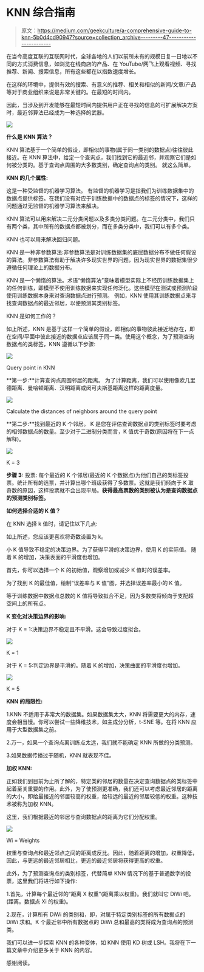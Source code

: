 # KNN 综合指南

> 原文：<https://medium.com/geekculture/a-comprehensive-guide-to-knn-5b0d4cd90947?source=collection_archive---------47----------------------->

在当今高度互联的互联网时代，全球各地的人们以前所未有的规模日复一日地以不同的方式消费信息，如浏览在线商店的产品、在 YouTube/网飞上观看视频、寻找推荐、新闻、搜索信息，所有这些都在以指数速度增长。

在这样的环境中，提供有效的搜索、有意义的推荐、相关和相似的新闻/文章/产品等对于商业组织来说是非常关键的。在最短的时间内。

因此，当涉及到开发能够在最短时间内提供用户正在寻找的信息的可扩展解决方案时，最近邻算法已经成为一种选择的武器。

![](img/d2889b8475dac91bed9036d21fc1249e.png)

**什么是 KNN 算法？**

KNN 算法基于一个简单的假设，即相似的事物(属于同一类别的数据点)往往彼此接近。在 KNN 算法中，给定一个查询点，我们找到它的最近邻，并观察它们是如何被分类的。基于查询点周围的大多数类别，确定查询点的类别。
就这么简单。

**KNN 的几个属性:**

这是一种受监督的机器学习算法。
有监督的机器学习是指我们为训练数据集中的数据点提供标签。在我们没有对应于训练数据中的数据点的标签的情况下，这样的问题通过无监督的机器学习算法来解决。

KNN 算法可以用来解决二元分类问题以及多类分类问题。在二元分类中，我们只有两个类，其中所有的数据点都被划分，而在多类分类中，我们可以有多个类。

KNN 也可以用来解决回归问题。

KNN 是一种非参数算法:非参数算法是对训练数据集的底层数据分布不做任何假设的算法。非参数算法有助于解决许多现实世界的问题，因为现实世界的数据集很少遵循任何理论上的数据分布。

KNN 是一个懒惰的算法。术语“懒惰算法”意味着模型实际上不经历训练数据集上的任何训练，即模型不使用训练数据来实现任何泛化。这些模型在测试或预测阶段使用训练数据本身来对查询数据点进行预测。
例如，KNN 使用其训练数据点来寻找查询数据点的最近邻居，以便预测其类别标签。

KNN 是如何工作的？

如上所述，KNN 是基于这样一个简单的假设，即相似的事物彼此接近地存在，即在空间/平面中彼此接近的数据点应该属于同一类。使用这个概念，为了预测查询数据点的类标签，KNN 遵循以下步骤:

![](img/38f697de1ddaea8cc39bf0d53c592e6f.png)

Query point in KNN

**第一步:**计算查询点周围邻居的距离。
为了计算距离，我们可以使用像欧几里德距离、曼哈顿距离、汉明距离或闵可夫斯基距离这样的距离度量。

![](img/ac4fdbd8f6299d2a11eff7cd8e0b5a4d.png)

Calculate the distances of neighbors around the query point

**第二步:**找到最近的 K 个邻居。
K 是您在评估查询数据点的类别标签时要考虑的相邻数据点的数量。至少对于二进制分类而言，K 值优于奇数(原因将在下一点解释)。

![](img/082a0646b49213c8f1b291c7bdf36215.png)

K = 3

**步骤 3:** 投票:
每个最近的 K 个邻居(最近的 K 个数据点)为他们自己的类标签投票。统计所有的选票，并计算出哪个班级获得了多数票。这就是我们倾向于 K 取奇数的原因，这样投票就不会出现平局。**获得最高票数的类别被认为是查询数据点的预测类别标签。**

**如何选择合适的 K 值？**

在 KNN 选择 k 值时，请记住以下几点:

如上所述，您应该更喜欢将奇数设置为 k。

小 K 值导致不稳定的决策边界。为了获得平滑的决策边界，使用 K 的实际值。
随着 K 的增加，决策表面的平滑度也增加。

首先，你可以选择一个 K 的初始值，观察增加或减少 K 值时的误差率。

为了找到 K 的最佳值，绘制“误差率与 K 值”图，并选择误差率最小的 K 值。

等于训练数据中数据点总数的 K 值将导致拟合不足，因为多数类将倾向于支配超空间上的所有点。

**K 变化对决策边界的影响:**

对于 K = 1:决策边界不稳定且不平滑。这会导致过度拟合。

![](img/8bf4754e970b041eec783e74ba2e63b5.png)

K = 1

对于 K = 5:判定边界是平滑的。随着 K 的增加，决策曲面的平滑度也增加。

![](img/081c4b419ea9ebda725e83c76f55bd40.png)

K = 5

**KNN 的局限性:**

1.KNN 不适用于非常大的数据集。如果数据集太大，KNN 将需要更大的内存，速度会相当慢。你可以尝试一些降维技术，如主成分分析，t-SNE 等。在将 KNN 应用于大型数据集之前。

2.万一，如果一个查询点离训练点太远，我们就不能确定 KNN 所做的分类预测。

3.如果数据传播过于随机，KNN 就表现不佳。

**加权 KNN:**

正如我们到目前为止所了解的，特定类的邻居的数量在决定查询数据点的类标签中起着至关重要的作用。此外，为了使预测更准确，我们还可以考虑最近邻居的距离的大小，即给最接近的邻居较高的权重，给较远的最近的邻居较低的权重。这种技术被称为加权 KNN。

这里，我们根据最近的邻居与查询数据点的距离为它们分配权重。

![](img/60a67fb5efb03ea6a9d2aaa4adbf95b3.png)

Wi = Weights

权重与查询点和最近邻点之间的距离成反比。因此，随着距离的增加，权重降低，因此，与更远的最近邻居相比，更近的最近邻居将获得更高的权重。

此外，为了预测查询点的类别标签，代替简单 KNN 情况下的基于普通数字的投票，这里我们将进行如下操作:

1.首先，计算每个最近邻的“距离 X 权重”(距离乘以权重)。我们就叫它 DiWi 吧。(距离。数据点 Xi 的权重)。

2.现在，计算所有 DiWi 的类别和，即，对属于特定类别标签的所有数据点的 DiWi 求和。K 个最近邻中所有数据点的 DiWi 总和最高的类将成为查询点的预测类。

我们可以进一步探索 KNN 的各种变体，如 KNN 使用 KD 树或 LSH。我将在下一篇文章中介绍更多关于 KNN 的内容。

感谢阅读。
